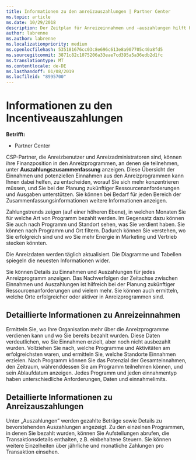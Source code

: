 ```yaml
---
title: Informationen zu den anreizauszahlungen | Partner Center
ms.topic: article
ms.date: 10/29/2018
description: Der Zeitplan für Anreizeinnahmen und -auszahlungen hilft bei der künftigen Planung.
author: labrenne
ms.author: labrenne
ms.localizationpriority: medium
ms.openlocfilehash: 535181676cc03c8e696c613e8a907705c40a8fd5
ms.sourcegitcommit: 3871c82c1075206a33eae7cd395a5a36edb2d1fc
ms.translationtype: MT
ms.contentlocale: de-DE
ms.lasthandoff: 01/08/2019
ms.locfileid: "8995700"
---
```

# <a name="understand-your-incentive-payouts"></a>Informationen zu den Incentiveauszahlungen

**Betrifft:**

-  Partner Center


CSP-Partner, die Anreizbenutzer und Anreizadministratoren sind, können ihre Finanzposition in den Anreizprogrammen, an denen sie teilnehmen, unter **Auszahlungszusammenfassung** anzeigen. Diese Übersicht der Einnahmen und potenziellen Einnahmen aus den Anreizprogrammen kann Ihnen dabei helfen, zu entscheiden, worauf Sie sich mehr konzentrieren müssen, und Sie bei der Planung zukünftiger Ressourcenanforderungen und Ausgaben unterstützen. Sie können bei Bedarf für jeden Bereich der Zusammenfassungsinformationen weitere Informationen anzeigen. 

Zahlungstrends zeigen (auf einer höheren Ebene), in welchen Monaten Sie für welche Art von Programm bezahlt werden. Im Gegensatz dazu können Sie auch nach Programm und Standort sehen, was Sie verdient haben. Sie können nach Programm und Ort filtern. Dadurch können Sie verstehen, wo Sie erfolgreich sind und wo Sie mehr Energie in Marketing und Vertrieb stecken könnten.

Die Anreizdaten werden täglich aktualisiert. Die Diagramme und Tabellen spiegeln die neuesten Informationen wider.

Sie können Details zu Einnahmen und Auszahlungen für jedes Anreizprogramm anzeigen. Das Nachverfolgen der Zeitachse zwischen Einnahmen und Auszahlungen ist hilfreich bei der Planung zukünftiger Ressourcenanforderungen und vielem mehr. Sie können auch ermitteln, welche Orte erfolgreicher oder aktiver in Anreizprogrammen sind. 

## <a name="drill-down-on-incentives-earnings"></a>Detaillierte Informationen zu Anreizeinnahmen
Ermitteln Sie, wo Ihre Organisation mehr über die Anreizprogramme verdienen kann und wo Sie bereits bezahlt wurden. Diese Daten verdeutlichen, wo Sie Einnahmen erzielt, aber noch nicht ausbezahlt wurden.  Vollziehen Sie nach, welche Programme und Aktivitäten am erfolgreichsten waren, und ermitteln Sie, welche Standorte Einnahmen erzielen. Nach Programm können Sie das Potenzial der Gesamteinnahmen, den Zeitraum, währenddessen Sie am Programm teilnehmen können, und sein Ablaufdatum anzeigen. Jedes Programm und jeden einnahmentyp haben unterschiedliche Anforderungen, Daten und einnahmelimits. 

## <a name="drill-down-on-incentive-payouts"></a>Detaillierte Informationen zu Anreizauszahlungen
Unter „Auszahlungen” werden gezahlte Beträge sowie Details zu bevorstehenden Auszahlungen angezeigt. Zu den einzelnen Programmen, in denen Sie bezahlt wurden, können Sie Aufstellungen abrufen, die Transaktionsdetails enthalten, z.B. einbehaltene Steuern. Sie können weitere Einzelheiten über jährliche und monatliche Zahlungen pro Transaktion einsehen.